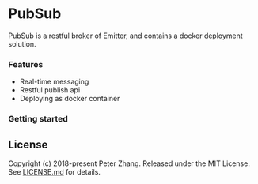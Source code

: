 # PubSub
PubSub is a restful broker of Emitter, and contains a docker deployment solution.

### Features
* Real-time messaging
* Restful publish api
* Deploying as docker container

### Getting started

License
-------
Copyright (c) 2018-present Peter Zhang. Released under the MIT License. See
[LICENSE.md][license] for details.

[license]: LICENSE.md

